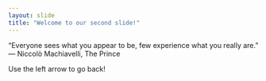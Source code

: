 ```yaml
---
layout: slide
title: "Welcome to our second slide!"
---
```

“Everyone sees what you appear to be, few experience what you really are.”
― Niccolò Machiavelli, The Prince

Use the left arrow to go back!
